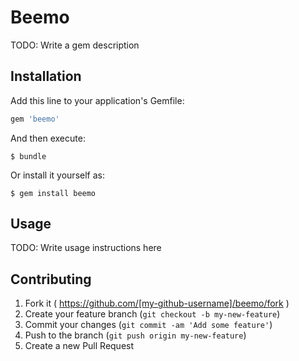 # Beemo

TODO: Write a gem description

## Installation

Add this line to your application's Gemfile:

```ruby
gem 'beemo'
```

And then execute:

    $ bundle

Or install it yourself as:

    $ gem install beemo

## Usage

TODO: Write usage instructions here

## Contributing

1. Fork it ( https://github.com/[my-github-username]/beemo/fork )
2. Create your feature branch (`git checkout -b my-new-feature`)
3. Commit your changes (`git commit -am 'Add some feature'`)
4. Push to the branch (`git push origin my-new-feature`)
5. Create a new Pull Request
